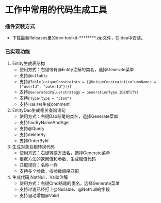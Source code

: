 # 工作中常用的代码生成工具

### 插件安装方式

* 下载最新Releases里的dev-toolkit-********.zip文件，在idea中安装。

### 已实现功能

1. Entity生成表结构<br/>
   * 使用方式：右键带有@Entity注解的类名，选择Generate菜单<br/>
   * 支持`@Nullable`<br/>
   * 支持`@Table(uniqueConstraints = {@UniqueConstraint(columnNames = {"userId", "outerId"})})`<br/>
   * 支持`@GeneratedValue(strategy = GenerationType.IDENTITY)`<br/>
   * 支持`@Type(type = "Json")`<br/>
   * 支持`代码注释`生成comment<br/>
2. EntityDao生成相关查询语句<br/>
   * 使用方式：右键Dao结尾的类名，选择Generate菜单<br/>
   * 支持findByNameAndAge<br/>
   * 支持@Query<br/>
   * 支持deleteBy<br/>
   * 支持OrderById<br/>
3. 生成对象互相转换代码<br/>
   * 使用方式：右键转换方法名，选择Generate菜单<br/>
   * 根据方法的返回值和参数，生成赋值代码
   * 匹配规则：名称一样
   * 支持多个参数，按参数顺序匹配
4. 生成代码,NotNull、Valid注解<br/>
   * 使用方式：右键Cmd结尾的类名，选择Generate菜单<br/>
   * 支持过滤已经打上@Nullable、@NotNull的字段
   * 支持自动增加@Valid